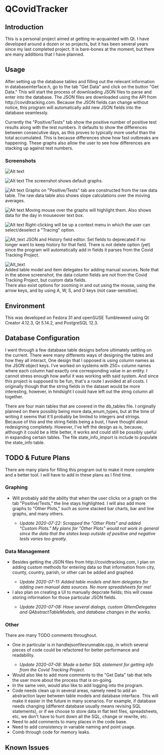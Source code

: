 # QCovidTracker

   <h2>Introduction</h2>
    This is a personal project aimed at getting re-acquainted with Qt. I have developed around a dozen or so projects, but it has been several years since my last completed project.
    It is bare-bones at the moment, but there are many additions that I have planned.
    <h2>Usage</h2>
    After setting up the database tables and filling out the relevant information in databaseinterface.h, go to the tab "Get Data" and click on the button "Get Data." 
    This will start the process of downloading JSON files to parse and enter into the database.
    The JSON files are downloaded using the API from http://covidtracking.com.
    Because the JSON fields can change without notice, this program will automatically add new JSON fields into the database seamlessly.
    
  Currently the "Positive/Tests" tab show the positive number of positive test results along with the test numbers. 
    It defaults to show the differences between consecutive days, as this proves to typically more useful than the total accumulated.
    This is because differences show how fast outbreaks are happening.
    These graphs also allow the user to see how differences are stacking up against test numbers.
    <h3>Screenshots</h3>
    ![Alt text](/screenshots/getting_data.png?raw=true "Getting Data")
    
   ![Alt text](/screenshots/AZ_positive_tests.png?raw=true "AZ Positive/Tests")
   The screenshot shows default graphs.
   
  ![Alt text](/screenshots/AZ_raw_data.png?raw=true "Raw Data")
  Graphs on "Positive/Tests" tab are constructed from the raw data table. The raw data table also shows slope calculations over the moving averages.
  
  ![Alt text](/screenshots/AZ_tests_moving_avg_highlight.png?raw=true "Mouse Highlights graph")
  Moving mouse over the graphs will highlight them. Also shows data for the day in mouseover text box.
  
  ![Alt text](/screenshots/AZ_tracing.png?raw=true "Tracing")
  Right-clicking will be up a context menu in which the user can select/deselect a "Tracing" option.

  ![Alt_text](/screenshots/json_field_editor.png?raw=true "JSON/History editor")
  JSON and History field editor. Set fields to deprecated if no longer want to keep history for that field. There is not delete option (yet) since the program will automatically add in fields it parses from the Covid Tracking Project.
    
  ![Alt_text](/screenshots/phoenix_ax_manually_add_data.png?raw=true "Manually Add Data")    
  Added table model and item delegates for adding manual sources. Note that in the above screenshot, the data column fields are not from the Covid Tracking Project, but custom data fields.
  <br>
   There also exist options for zooming in and out using the mouse, using the arrow keys, and by using A, W, S, and D keys (not case-sensitive).

    
   <h2>Environment</h2>
        This was developed on Fedora 31 and openSUSE Tumbleweed using Qt Creator 4.12.3, Qt 5.14.2, and PostgreSQL 12.3.
    <h2>Database Configuration</h2>
        I went through a few database table designs before ultimately settling on the current. There were many differents ways of designing the tables and how they all interact, One design that I opposed is using column names as the JSON object keys. I've worked on systems with 250+ column names where each column had exactly one corresponding value in an entity. I cannot stress enough how awful it was working with said system. And since this project is supposed to be fun, that's a route I avoided at all costs.
        I originally though that the string fields in the dataset would be more interesting, however, in hindsight I could have left out the strng column all together.
        
   There are four main tables that are covered in the db_tables file. I originally planned on there possibly being more data_enum_types, but at the time of writing it seems that it'll probably be limited to integers and strings. 
        Because of this and the string fields being a bust, I have thought about redesigning completely.
        However, I've left the design as is, because, although it could be a little better, it works and could still be possibly useful in expanding certain tables.
        The file state_info_import is include to populate the state_info table.
        
   <h2>TODO & Future Plans</h2> 
        There are many plans for filling this program out to make it more complete and a better tool.
        I will have to add in these plans as I find time.
        <h3>Graphing</h3>
	<ul>
        	<li>Will probably add the ability that when the user clicks on a graph on the tab "Positive/Tests," the line stays highlighted.
        I will also add more graphs to "Other Plots," such as some stacked bar charts, bar and line graphs, and many others.</li>
        <ul>
        		<li><i>Update 2020-07-22: Scrapped the "Other Plots" and added "Custom Plots." My plans for "Other Plots" would not work in general since the data that the states keep outside of positive and
        		negative tests varies too greatly.</i></li>
        </ul>
	</ul>
        <h3>Data Management</h3>
	<ul>
        	<li>Besides getting the JSON files from http://covidtracking.com, I plan on adding custom methods for entering data so that information from city, county, country, parish, or other can be added and graphed.</li>
		<ul>
			<li><i>Update 2020-07-11: Added table models and item delegates for adding own manual data sources. No more spreadsheets for me!</i></li>
		</ul>
        	<li>I also plan on creating a UI to manually depcrate fields; this will cease storing information for those particular JSON fields.</li>
		<ul>
			<li><i>Update 2020-07-08: Have several dialogs, custom QItemDelegates and QAbstractTableModels, and database changes in the works.</i></li>
		</ul>
	</ul>
        <h3>Other</h3>
        There are many TODO comments throughout.
	<ul>
		<li> One in particular is in handlejsonfilesrunnable.cpp, in which several pieces of code could be refactored for better performance and readability. </li>
		<ul>
			<li><i>Update 2020-07-08: Made a better SQL statement for getting info from the Covid Tracking Project. </i></li>
		</ul>
        	<li>Would also like to add more comments to the "Get Data" tab that tells the user more about the process that is on-going.</li>
        	<li>In the same vein, would also like to add logging into the program.</li>
		<li>Code needs clean up in several areas, namely need to add an abstraction layer between table models and database interface.  This will make it easier in the future in many scenarios. For example,  if database needs changing (different database usually means revising SQL statements), or if we choose to store data in flat text files, spreadsheets, etc, we don't have to hunt down all the SQL, change or rewrite, etc.</li>
		<li>Need to add comments to many places in the code base.</li>
		<li>Need to add consistency in variable naming and point usage.</li>
		<li>Comb through code for memory leaks.</li>
	</ul>
   <h2>Known Issues</h2>
